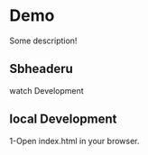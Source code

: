 # Demo

Some description!

## Sbheaderu

watch Development

## local Development

1-Open index.html in your browser.




